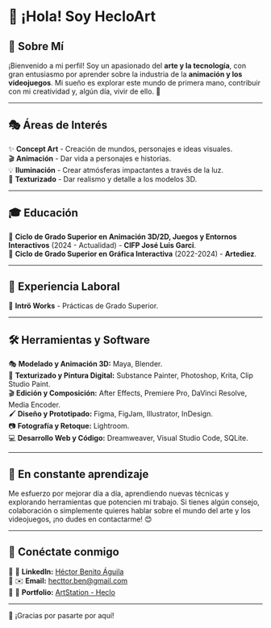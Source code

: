 # 🎨 ¡Hola! Soy **HecloArt**

## 🌟 Sobre Mí

¡Bienvenido a mi perfil! Soy un apasionado del **arte y la tecnología**, con gran entusiasmo por aprender sobre la industria de la **animación y los videojuegos**. Mi sueño es explorar este mundo de primera mano, contribuir con mi creatividad y, algún día, vivir de ello. 🚀

---

## 🎭 Áreas de Interés

✨ **Concept Art** - Creación de mundos, personajes e ideas visuales.  
🎬 **Animación** - Dar vida a personajes e historias.  
💡 **Iluminación** - Crear atmósferas impactantes a través de la luz.  
🎨 **Texturizado** - Dar realismo y detalle a los modelos 3D.  

---

## 🎓 Educación

📌 **Ciclo de Grado Superior en Animación 3D/2D, Juegos y Entornos Interactivos** (2024 - Actualidad) - **CIFP José Luis Garci**.  
📌 **Ciclo de Grado Superior en Gráfica Interactiva** (2022-2024) - **Artediez**.  

---

## 💼 Experiencia Laboral

🔹 **Intrö Works** - Prácticas de Grado Superior.  

---

## 🛠️ Herramientas y Software

🎭 **Modelado y Animación 3D:** Maya, Blender.  
🎨 **Texturizado y Pintura Digital:** Substance Painter, Photoshop, Krita, Clip Studio Paint.  
🎬 **Edición y Composición:** After Effects, Premiere Pro, DaVinci Resolve, Media Encoder.  
🖌️ **Diseño y Prototipado:** Figma, FigJam, Illustrator, InDesign.  
📷 **Fotografía y Retoque:** Lightroom.  
💻 **Desarrollo Web y Código:** Dreamweaver, Visual Studio Code, SQLite.  

---

## 🚀 En constante aprendizaje

Me esfuerzo por mejorar día a día, aprendiendo nuevas técnicas y explorando herramientas que potencien mi trabajo. Si tienes algún consejo, colaboración o simplemente quieres hablar sobre el mundo del arte y los videojuegos, ¡no dudes en contactarme! 😊

---

## 📩 **Conéctate conmigo**

🔹 💼 **LinkedIn:** [Héctor Benito Águila](https://www.linkedin.com/in/hector-benito-aguila-660952293/)  
🔹 ✉️ **Email:** [hecttor.ben@gmail.com](mailto:hecttor.ben@gmail.com)  
🔹 🎨 **Portfolio:** [ArtStation - Heclo](https://www.artstation.com/heclo)  

---

💙 ¡Gracias por pasarte por aquí!
